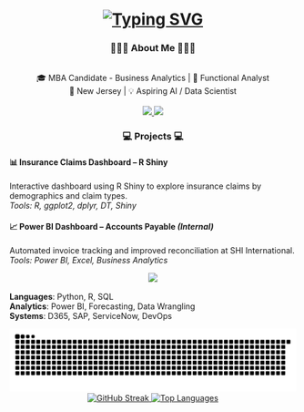 <h1 align="center">
  <a href="https://git.io/typing-svg">
    <img src="https://readme-typing-svg.herokuapp.com?font=Notable&weight=600&size=35&pause=4000&background=FFFFFF00&vCenter=true&width=435&lines=Hi+There!+%F0%9F%91%8B%F0%9F%8F%BE;I'm+Jason+Rogers" alt="Typing SVG" />
  </a>
</h1>

<h3 align="center"> 👨🏾‍💻 About Me 👨🏾‍💻</h3>

<br/>

<div align="center">
🎓 MBA Candidate - Business Analytics |  💼 Functional Analyst 
<br> 📍 New Jersey | 💡 Aspiring AI / Data Scientist 
  
</div>
<br/>

<div align="center">
  <a href="mailto:jasonrogers2398@gmail.com">
  <img src="https://img.shields.io/badge/Gmail-D14836?style=for-the-badge&logo=gmail&logoColor=white"/>
  </a>
  <a href="https://linkedin.com/in/jason-rogers-8141a5168">
  <img src="https://img.shields.io/badge/LinkedIn-0077B5?style=for-the-badge&logo=linkedin&logoColor=white"/>
  </a>

</div>

<h3 align="center"> 💻 Projects 💻</h3> 

#### 📊 Insurance Claims Dashboard – R Shiny
Interactive dashboard using R Shiny to explore insurance claims by demographics and claim types.  
*Tools: R, ggplot2, dplyr, DT, Shiny*

#### 📈 Power BI Dashboard – Accounts Payable *(Internal)*  
Automated invoice tracking and improved reconciliation at SHI International.  
*Tools: Power BI, Excel, Business Analytics*

<p align="center">
  <a href="https://skillicons.dev">
    <img src="https://skillicons.dev/icons?i=anaconda,azure,html,py,r,github,htmx,vscode" />
  </a>
</p>

**Languages**: Python, R, SQL  
**Analytics**: Power BI, Forecasting, Data Wrangling  
**Systems**: D365, SAP, ServiceNow, DevOps 

<div align="center">
  <img alt="Snake eating my contributions" src="https://raw.githubusercontent.com/rogersj28/rogersj28/output/github-contribution-grid-snake.svg" />
</div>
<div align="center">
<a href="https://git.io/streak-stats">
<img src="https://streak-stats.demolab.com?user=Rogersj28&theme=vue-dark&border_radius=5" alt="GitHub Streak" />
<a href="https://github.com/anuraghazra/github-readme-stats">
<img src="https://github-readme-stats.vercel.app/api/top-langs/?username=rogersj28&layout=donut&theme=vue-dark" alt="Top Languages" />
</a>

</a>
